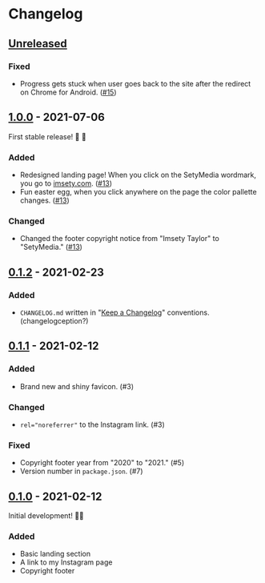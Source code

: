 # Changelog

## [Unreleased]

### Fixed

- Progress gets stuck when user goes back to the site after the redirect on Chrome for Android. ([#15])

[#15]: https://github.com/imse-ty/sety.media/issues/15

## [1.0.0] - 2021-07-06

First stable release! 🥳 🎉

### Added

- Redesigned landing page! When you click on the SetyMedia wordmark, you go to [imsety.com](https://imsety.com). ([#13])
- Fun easter egg, when you click anywhere on the page the color pallette changes. ([#13])

### Changed

- Changed the footer copyright notice from "Imsety Taylor" to "SetyMedia." ([#13])

[#13]: https://github.com/imse-ty/sety.media/issues/13

## [0.1.2] - 2021-02-23

### Added

- `CHANGELOG.md` written in "[Keep a Changelog](https://keepachangelog.com/en/1.0.0/)" conventions. (changelogception?)

## [0.1.1] - 2021-02-12

### Added

- Brand new and shiny favicon. (#3)

### Changed

- `rel="noreferrer"` to the Instagram link. (#3)

### Fixed

- Copyright footer year from "2020" to "2021." (#5)
- Version number in `package.json`. (#7)

## [0.1.0] - 2021-02-12

Initial development! 🥳🎉

### Added

- Basic landing section
- A link to my Instagram page
- Copyright footer

[unreleased]: https://github.com/imse-ty/sety.media/compare/v1.0.0...HEAD
[1.0.0]: https://github.com/imse-ty/sety.media/compare/v0.1.2...v1.0.0
[0.1.2]: https://github.com/imse-ty/sety.media/compare/v0.1.1...v0.1.2
[0.1.1]: https://github.com/imse-ty/sety.media/compare/v0.1.0...v0.1.1
[0.1.0]: https://github.com/imse-ty/sety.media/releases/tag/v0.1.0
